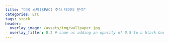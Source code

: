 ```yaml
---
title: "미국 스팩(SPAC) 주식 데이터 분석"
categories: ETC
tags: stock
header:
  overlay_image: /assets/img/wallpaper.jpg
  overlay_filter: 0.2 # same as adding an opacity of 0.5 to a black background
---
```


